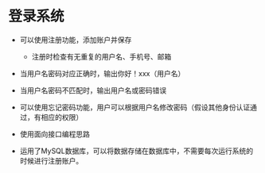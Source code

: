 # 登录系统
- 可以使用注册功能，添加账户并保存

  - 注册时检查有无重复的用户名、手机号、邮箱

- 当用户名密码对应正确时，输出你好！xxx（用户名）

- 当用户名密码不匹配时，输出用户名或密码错误

- 可以使用忘记密码功能，用户可以根据用户名修改密码（假设其他身份认证通过，有相应的权限）

- 使用面向接口编程思路

- 运用了MySQL数据库，可以将数据存储在数据库中，不需要每次运行系统的时候进行注册账户。
